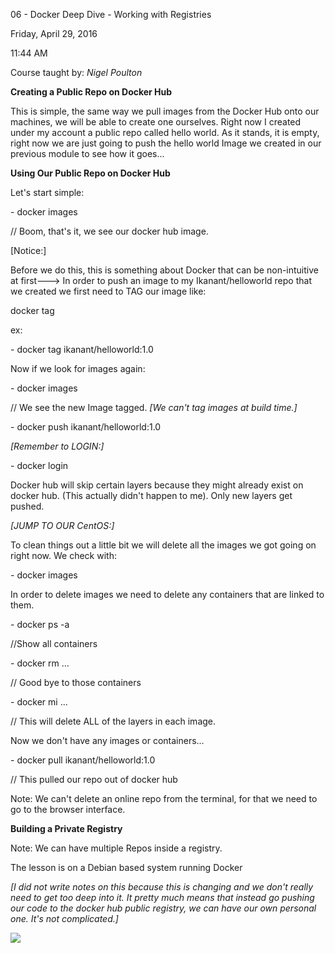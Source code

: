 06 - Docker Deep Dive - Working with Registries

Friday, April 29, 2016

11:44 AM

Course taught by: *Nigel Poulton*

**Creating a Public Repo on Docker Hub**

This is simple, the same way we pull images from the Docker Hub onto our machines, we will be able to create one ourselves. Right now I created under my account a public repo called hello world. As it stands, it is empty, right now we are just going to push the hello world Image we created in our previous module to see how it goes\...

**Using Our Public Repo on Docker Hub**

Let\'s start simple:

\- docker images

// Boom, that\'s it, we see our docker hub image.

[Notice:]

Before we do this, this is something about Docker that can be non-intuitive at first---\> In order to push an image to my Ikanant/helloworld repo that we created we first need to TAG our image like:

docker tag

ex:

\- docker tag ikanant/helloworld:1.0

Now if we look for images again:

\- docker images

// We see the new Image tagged. *[We can\'t tag images at build time.]*

\- docker push ikanant/helloworld:1.0

*[Remember to LOGIN:]*

\- docker login

Docker hub will skip certain layers because they might already exist on docker hub. (This actually didn\'t happen to me). Only new layers get pushed.

*[JUMP TO OUR CentOS:]*

To clean things out a little bit we will delete all the images we got going on right now. We check with:

\- docker images

In order to delete images we need to delete any containers that are linked to them.

\- docker ps -a

//Show all containers

\- docker rm ...

// Good bye to those containers

\- docker mi ...

// This will delete ALL of the layers in each image.

Now we don\'t have any images or containers\...

\- docker pull ikanant/helloworld:1.0

// This pulled our repo out of docker hub

Note: We can\'t delete an online repo from the terminal, for that we need to go to the browser interface.

**Building a Private Registry**

Note: We can have multiple Repos inside a registry.

The lesson is on a Debian based system running Docker

*[I did not write notes on this because this is changing and we don\'t really need to get too deep into it. It pretty much means that instead go pushing our code to the docker hub public registry, we can have our own personal one. It\'s not complicated.]*

![](005_06_-_Docker_Deep_Dive_-_Working_with_Registries_000.png)
